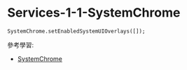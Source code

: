 # Services-1-1-SystemChrome

`SystemChrome.setEnabledSystemUIOverlays([]);`

參考學習:
- [SystemChrome](https://api.flutter.dev/flutter/services/SystemChrome-class.html)

